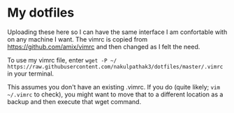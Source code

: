# My dotfiles

Uploading these here so I can have the same interface I am confortable with on any machine I want.
The vimrc is copied from https://github.com/amix/vimrc and then changed as I felt the need.

To use my vimrc file, enter `wget -P ~/ https://raw.githubusercontent.com/nakulpathak3/dotfiles/master/.vimrc` in your terminal. 

This assumes you don't have an existing .vimrc. If you do (quite likely; `vim ~/.vimrc` to check), you might want to move that to a different location as a backup and then execute that wget command.
